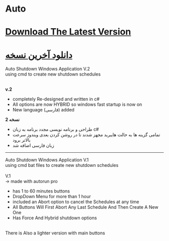 # Auto



# [Download The Latest Version](https://github.com/smh044/Auto/releases)
# [دانلود آخرین نسخه](https://github.com/smh044/Auto/releases)

Auto Shutdown Windows Application V.2<br>
using cmd to create new shutdown schedules<br><br>

**v.2**
+ completely Re-designed and written in c#
+ All options are now HYBRID so windows fast startup is now on
+ New language (فارسی) added

**نسخه 2**
+ طراحی و برنامه نویسی مجدد برنامه به زبان c#
+ تمامی گزینه ها به حالت هایبرید مجهز شدند تا در روشن کردن بعدی ویندوز سرعت بالاتر  برود
+ زبان فارسی اضافه شد

------------
Auto Shutdown Windows Application V.1<br>
using cmd bat files to create new shutdown schedules<br><br>
V.1<br> -> made with autorun pro
+ has 1 to 60 minutes buttons<br>
+ DropDown Menu for more than 1 hour<br>
+ included an Abort option to cancel the Schedules at any time<br>
+ All Buttons Will First Abort Any Last Schedule And Then Create A New One<br>
+ Has Force And Hybrid shutdown options<br>
<br>
There is Also a lighter version with main buttons
